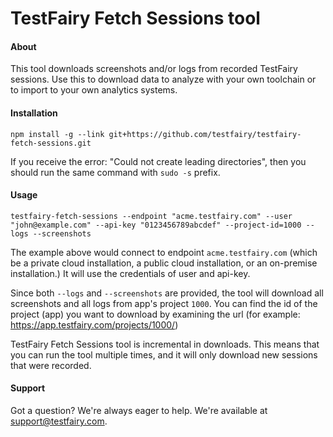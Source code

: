 # TestFairy Fetch Sessions tool

#### About
 
This tool downloads screenshots and/or logs from recorded TestFairy sessions. Use this to download data to analyze with your own toolchain or to import to your own analytics systems.

#### Installation

```
npm install -g --link git+https://github.com/testfairy/testfairy-fetch-sessions.git
```

If you receive the error: "Could not create leading directories", then you should run the same command with `sudo -s` prefix.

#### Usage

```
testfairy-fetch-sessions --endpoint "acme.testfairy.com" --user "john@example.com" --api-key "0123456789abcdef" --project-id=1000 --logs --screenshots
```

The example above would connect to endpoint `acme.testfairy.com` (which be a private cloud installation, a public cloud installation, or an on-premise installation.) It will use the credentials of user and api-key.

Since both `--logs` and `--screenshots` are provided, the tool will download all screenshots and all logs from app's project `1000`. You can find the id of the project (app) you want to download by examining the url (for example: https://app.testfairy.com/projects/1000/)

TestFairy Fetch Sessions tool is incremental in downloads. This means that you can run the tool multiple times, and it will only download new sessions that were recorded.

#### Support

Got a question? We're always eager to help. We're available at <a href="mailto:support@testfairy.com">support@testfairy.com</a>.

